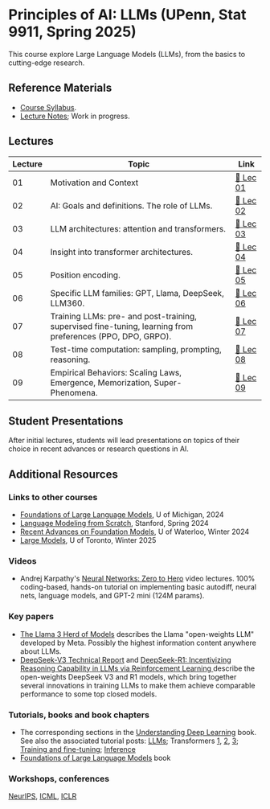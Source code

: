 # Principles of AI: LLMs (UPenn, Stat 9911, Spring 2025)

This course explore Large Language Models (LLMs), from the basics to cutting-edge research. 

## Reference Materials
- [Course Syllabus](https://github.com/dobriban/Principles-of-AI-LLMs/blob/main/Lec/syllabus.pdf). 
- [Lecture  Notes](https://github.com/dobriban/Principles-of-AI-LLMs/blob/main/Lec/Stat_9911_Principles_of_AI.pdf); Work in progress.

## Lectures

| Lecture | Topic | Link |
|---------|------------------------------------------------------------|----------------------------------------------------------------|
| 01      | Motivation and Context                       | [📄 Lec 01](https://github.com/dobriban/Principles-of-AI-LLMs/blob/main/Lec/Stat_9911_Lec_01.pdf) |
| 02      | AI: Goals and definitions. The role of LLMs.            | [📄 Lec 02](https://github.com/dobriban/Principles-of-AI-LLMs/blob/main/Lec/Stat_9911_Lec_02.pdf) |
| 03      | LLM architectures: attention and transformers.                     | [📄 Lec 03](https://github.com/dobriban/Principles-of-AI-LLMs/blob/main/Lec/Stat_9911_Lec_03.pdf) |
| 04      | Insight into transformer architectures.                      | [📄 Lec 04](https://github.com/dobriban/Principles-of-AI-LLMs/blob/main/Lec/Stat_9911_Lec_04.pdf) |
| 05      | Position encoding. | [📄 Lec 05](https://github.com/dobriban/Principles-of-AI-LLMs/blob/main/Lec/Stat_9911_Lec_05.pdf) |
| 06      | Specific LLM families: GPT, Llama, DeepSeek, LLM360.   | [📄 Lec 06](https://github.com/dobriban/Principles-of-AI-LLMs/blob/main/Lec/Stat_9911_Lec_06.pdf) |
| 07      |  Training LLMs: pre- and post-training, supervised fine-tuning, learning from preferences (PPO, DPO, GRPO). | [📄 Lec 07](https://github.com/dobriban/Principles-of-AI-LLMs/blob/main/Lec/Stat_9911_Lec_07.pdf) |
| 08      | Test-time computation: sampling, prompting, reasoning.  | [📄 Lec 08](https://github.com/dobriban/Principles-of-AI-LLMs/blob/main/Lec/Stat_9911_Lec_08.pdf) |
| 09      | Empirical Behaviors: Scaling Laws, Emergence, Memorization, Super-Phenomena. | [📄 Lec 09](https://github.com/dobriban/Principles-of-AI-LLMs/blob/main/Lec/Stat_9911_Lec_09.pdf) |


## Student Presentations
After initial lectures, students will lead presentations on topics of their choice in recent advances or research questions in AI. 

## Additional Resources
### Links to other courses
- [Foundations of Large Language Models](https://www.dropbox.com/scl/fo/v3jbijgpew64vv77cpwen/h?rlkey=hx1ux02uvhzdpq6tmbvo0bsuk&e=1&dl=0), U of Michigan, 2024
- [Language Modeling from Scratch](https://stanford-cs336.github.io/spring2024/), Stanford, Spring 2024
- [Recent Advances on Foundation Models](https://cs.uwaterloo.ca/~wenhuche/teaching/cs886/), U of Waterloo, Winter 2024
- [Large Models](https://www.cs.toronto.edu/~cmaddis/courses/csc2541_w25/), U of Toronto, Winter 2025


### Videos 
- Andrej Karpathy's [Neural Networks: Zero to Hero](https://www.youtube.com/watch?v=VMj-3S1tku0&list=PLAqhIrjkxbuWI23v9cThsA9GvCAUhRvKZ) video lectures. 100% coding-based, hands-on tutorial on implementing basic autodiff, neural nets, language models, and GPT-2 mini (124M params). 

### Key papers
- [The Llama 3 Herd of Models](https://arxiv.org/abs/2407.21783) describes the Llama "open-weights LLM" developed by Meta. Possibly the highest information content anywhere about LLMs.
- [DeepSeek-V3 Technical Report](https://arxiv.org/abs/2412.19437v1) and [DeepSeek-R1: Incentivizing Reasoning Capability in LLMs via Reinforcement Learning
](https://arxiv.org/abs/2501.12948) describe the open-weights DeepSeek V3 and R1 models, which bring together several innovations in training LLMs to make them achieve comparable performance to some top closed models.

### Tutorials, books and book chapters 
- The corresponding sections in the [Understanding Deep Learning](https://udlbook.github.io/udlbook/) book. See also the associated tutorial posts: [LLMs](https://www.borealisai.com/research-blogs/a-high-level-overview-of-large-language-models/); Transformers [1](https://www.borealisai.com/research-blogs/tutorial-14-transformers-i-introduction/), [2](https://www.borealisai.com/research-blogs/tutorial-16-transformers-ii-extensions/), [3](https://www.borealisai.com/research-blogs/tutorial-17-transformers-iii-training/); [Training and fine-tuning](https://www.borealisai.com/research-blogs/training-and-fine-tuning-large-language-models/);  [Inference](https://www.borealisai.com/research-blogs/speeding-up-inference-in-transformers/)
- [Foundations of Large Language Models](https://arxiv.org/abs/2501.09223) book

### Workshops, conferences
[NeurIPS](https://nips.cc/), [ICML](https://icml.cc/), [ICLR](https://iclr.cc/)


